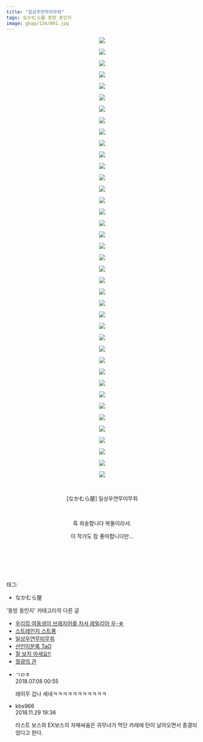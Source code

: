 ```yaml
---
title: "일상우연무미무취"
tags: なかむら屋 동방_동인지
image: ghap/134/001.jpg
---
```

<div class="article">
<p style="text-align: center; clear: none; float: none;"><img src="{{ site.nasurl }}/ghap/134/001.jpg"/></p>
<p style="text-align: center; clear: none; float: none;"><img src="{{ site.nasurl }}/ghap/134/002.jpg"/></p>
<p style="text-align: center; clear: none; float: none;"><img src="{{ site.nasurl }}/ghap/134/003.jpg"/></p>
<p style="text-align: center; clear: none; float: none;"><img src="{{ site.nasurl }}/ghap/134/004.jpg"/></p>
<p style="text-align: center; clear: none; float: none;"><img src="{{ site.nasurl }}/ghap/134/005.jpg"/></p>
<p style="text-align: center; clear: none; float: none;"><img src="{{ site.nasurl }}/ghap/134/006.jpg"/></p>
<p style="text-align: center; clear: none; float: none;"><img src="{{ site.nasurl }}/ghap/134/007.jpg"/></p>
<p style="text-align: center; clear: none; float: none;"><img src="{{ site.nasurl }}/ghap/134/008.jpg"/></p>
<p style="text-align: center; clear: none; float: none;"><img src="{{ site.nasurl }}/ghap/134/009.jpg"/></p>
<p style="text-align: center; clear: none; float: none;"><img src="{{ site.nasurl }}/ghap/134/010.jpg"/></p>
<p style="text-align: center; clear: none; float: none;"><img src="{{ site.nasurl }}/ghap/134/011.jpg"/></p>
<p style="text-align: center; clear: none; float: none;"><img src="{{ site.nasurl }}/ghap/134/012.jpg"/></p>
<p style="text-align: center; clear: none; float: none;"><img src="{{ site.nasurl }}/ghap/134/013.jpg"/></p>
<p style="text-align: center; clear: none; float: none;"><img src="{{ site.nasurl }}/ghap/134/014.jpg"/></p>
<p style="text-align: center; clear: none; float: none;"><img src="{{ site.nasurl }}/ghap/134/015.jpg"/></p>
<p style="text-align: center; clear: none; float: none;"><img src="{{ site.nasurl }}/ghap/134/016.jpg"/></p>
<p style="text-align: center; clear: none; float: none;"><img src="{{ site.nasurl }}/ghap/134/017.jpg"/></p>
<p style="text-align: center; clear: none; float: none;"><img src="{{ site.nasurl }}/ghap/134/018.jpg"/></p>
<p style="text-align: center; clear: none; float: none;"><img src="{{ site.nasurl }}/ghap/134/019.jpg"/></p>
<p style="text-align: center; clear: none; float: none;"><img src="{{ site.nasurl }}/ghap/134/020.jpg"/></p>
<p style="text-align: center; clear: none; float: none;"><img src="{{ site.nasurl }}/ghap/134/021.jpg"/></p>
<p style="text-align: center; clear: none; float: none;"><img src="{{ site.nasurl }}/ghap/134/022.jpg"/></p>
<p style="text-align: center; clear: none; float: none;"><img src="{{ site.nasurl }}/ghap/134/023.jpg"/></p>
<p style="text-align: center; clear: none; float: none;"><img src="{{ site.nasurl }}/ghap/134/024.jpg"/></p>
<p style="text-align: center; clear: none; float: none;"><img src="{{ site.nasurl }}/ghap/134/025.jpg"/></p>
<p style="text-align: center; clear: none; float: none;"><img src="{{ site.nasurl }}/ghap/134/026.jpg"/></p>
<p style="text-align: center; clear: none; float: none;"><img src="{{ site.nasurl }}/ghap/134/027.jpg"/></p>
<p style="text-align: center; clear: none; float: none;"><img src="{{ site.nasurl }}/ghap/134/028.jpg"/></p>
<p style="text-align: center; clear: none; float: none;"><img src="{{ site.nasurl }}/ghap/134/029.jpg"/></p>
<p style="text-align: center; clear: none; float: none;"><img src="{{ site.nasurl }}/ghap/134/030.jpg"/></p>
<p style="text-align: center; clear: none; float: none;"><img src="{{ site.nasurl }}/ghap/134/031.jpg"/></p>
<p style="text-align: center; clear: none; float: none;"><img src="{{ site.nasurl }}/ghap/134/032.jpg"/></p>
<p style="text-align: center; clear: none; float: none;"><img src="{{ site.nasurl }}/ghap/134/033.jpg"/></p>
<p style="text-align: center; clear: none; float: none;"><img src="{{ site.nasurl }}/ghap/134/034.jpg"/></p>
<p style="text-align: center; clear: none; float: none;"><img src="{{ site.nasurl }}/ghap/134/035.jpg"/></p>
<p style="text-align: center; clear: none; float: none;"><img src="{{ site.nasurl }}/ghap/134/036.jpg"/></p>
<p style="text-align: center; clear: none; float: none;"><img src="{{ site.nasurl }}/ghap/134/037.jpg"/></p>
<p style="text-align: center; clear: none; float: none;"><img src="{{ site.nasurl }}/ghap/134/038.jpg"/></p>
<p style="text-align: center; clear: none; float: none;"><img src="{{ site.nasurl }}/ghap/134/039.jpg"/></p>
<p style="text-align: center; clear: none; float: none;"><br/></p>
<p style="text-align: center; clear: none; float: none;">[なかむら屋] 일상우연무미무취</p>
<p style="text-align: center; clear: none; float: none;"><br/></p>
<p style="text-align: center; clear: none; float: none;">흑 죄송합니다 복돌이라서.</p>
<p style="text-align: center; clear: none; float: none;">이 작가도 참 좋아합니다만...</p>
<p style="text-align: center; clear: none; float: none;"><br/></p>
<p style="text-align: center; clear: none; float: none;"><br/></p>
<p><br/></p>
</div><div class="tagTrail">
<p>태그: </p>
<ul>
<li>なかむら屋</li>
</ul>
</div><div class="another">
<p>'동방 동인지' 카테고리의 다른 글</p>
<ul>
<li><a href="/2016-06-18-ghap_136">우리집 여동생이 브래지어를 차서 레밀리아 우-☆</a></li>
<li><a href="/2016-06-18-ghap_135">스트레인지 스트롱</a></li>
<li><a href="/2016-06-18-ghap_134">일상우연무미무취</a></li>
<li><a href="/2016-06-18-ghap_133">선인이문록 TaO</a></li>
<li><a href="/2016-06-18-ghap_132">절 보지 마세요!!</a></li>
<li><a href="/2016-06-18-ghap_131">월광의 관</a></li>
</ul>
</div><div class="cb_module cb_fluid">
<div class="cb_wrt cb_profile">
<div class="comment">
<ul>
<li class="cb_thumb_off" id="comment15282108">
<div class="cb_comment_area">
<div class="cb_info_area">
<div class="cb_section">
<span class="cb_nick_name">ㄱㅁㅎ</span>
</div>
<div class="cb_section">
<span class="cb_date">2018.07.08 00:55 </span>
</div>
</div>
<div class="cb_dsc_comment">
<p class="cb_dsc">
											레이무 겁나 세네ㅋㅋㅋㅋㅋㅋㅋㅋㅋㅋㅋ
										</p>
</div>
</div></li>
<li class="cb_thumb_off" id="comment15380163">
<div class="cb_comment_area">
<div class="cb_info_area">
<div class="cb_section">
<span class="cb_nick_name">kbs966</span>
</div>
<div class="cb_section">
<span class="cb_date">2018.11.29 19:36 </span>
</div>
</div>
<div class="cb_dsc_comment">
<p class="cb_dsc">
											라스트 보스와 EX보스의 자매싸움은 귀무녀가 먹던 카레에 탄이 날아오면서 종결되었다고 한다.
										</p>
</div>
</div></li>
</ul>
</div>
</div><!-- commentList close -->
</div>